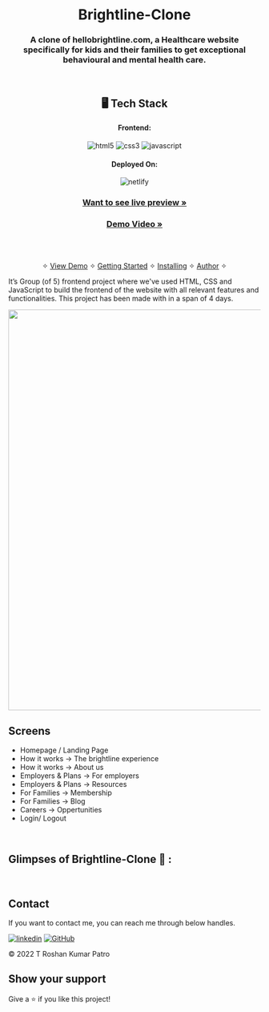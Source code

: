 <h1 align="center">Brightline-Clone</h1>

<h3 align="center">A clone of hellobrightline.com, a Healthcare website specifically for kids and their families to get exceptional behavioural and mental health care.</h3>

<br />

<h2 align="center">🖥️ Tech Stack</h2>

<h4 align="center">Frontend:</h4>

<p align="center">
  <img src="https://img.shields.io/badge/HTML5-E34F26?style=for-the-badge&logo=html5&logoColor=white" alt="html5" />
  <img src="https://img.shields.io/badge/CSS3-1572B6?style=for-the-badge&logo=css3&logoColor=white" alt="css3" />
  <img src="https://img.shields.io/badge/JavaScript-323330?style=for-the-badge&logo=javascript&logoColor=F7DF1E" alt="javascript" />
</p>

<h4 align="center">Deployed On:</h4>

<p align="center">
  <img src="https://img.shields.io/badge/Netlify-00C7B7?style=for-the-badge&logo=netlify&logoColor=white" alt="netlify" />
</p>

<h3 align="center"><a href="https://peppy-valkyrie-ddd5ab.netlify.app/"><strong>Want to see live preview »</strong></a></h3>

<h3 align="center"><a href=""><strong>Demo Video »</strong></a></h3>

<br />

<p align="center">
  <br />&#10023;
  <a href="#Demo">View Demo</a> &#10023;
  <a href="#Getting-Started">Getting Started</a> &#10023; 
  <a href="#Install">Installing</a> &#10023;
  <a href="#Contact">Author</a> &#10023;
</p>

It’s Group (of 5) frontend project where we've used HTML, CSS and JavaScript to build the frontend of the website with all relevant features and functionalities. This project has been made with in a span of 4 days. 

<p align="center">
<img src="https://roshan-patro.github.io/images/Brightline_CoverPage.png" width="800px" />
</p>

## Screens 
- Homepage / Landing Page
- How it works -> The brightline experience
- How it works -> About us
- Employers & Plans -> For employers
- Employers & Plans -> Resources
- For Families -> Membership
- For Families -> Blog
- Careers -> Oppertunities
- Login/ Logout

<br />

## Glimpses of Brightline-Clone 🙈 :

<br />



## Contact

If you want to contact me, you can reach me through below handles. <br />

[![linkedin](https://img.shields.io/badge/Roshan_Patro-0077B5?style=for-the-badge&logo=linkedin&logoColor=white)](https://www.linkedin.com/in/t-roshan-kumar-patro/)
[![GitHub](https://img.shields.io/badge/Roshan_Patro-20232A?style=for-the-badge&logo=Github&logoColor=white)](https://github.com/Roshan-Patro)



© 2022 T Roshan Kumar Patro



## Show your support

Give a ⭐️ if you like this project!

